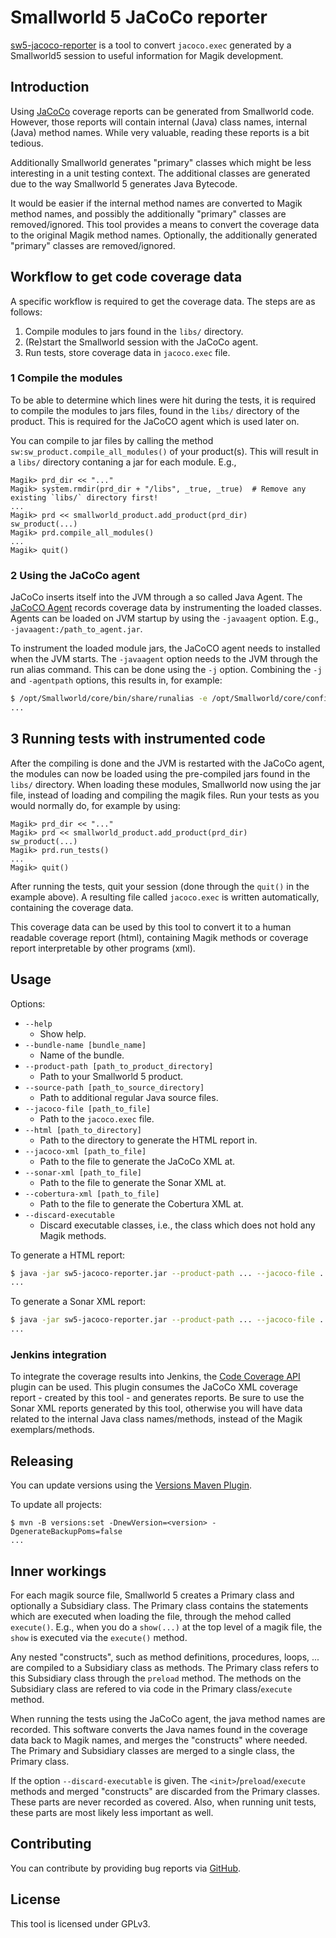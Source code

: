 # Smallworld 5 JaCoCo reporter

[sw5-jacoco-reporter](https://github.com/StevenLooman/sw5-jacoco-reporter) is a tool to convert `jacoco.exec` generated by a Smallworld5 session to useful information for Magik development.

## Introduction

Using [JaCoCo](https://www.eclemma.org/jacoco/) coverage reports can be generated from Smallworld code. However, those reports will contain internal (Java) class names, internal (Java) method names. While very valuable, reading these reports is a bit tedious.

Additionally Smallworld generates "primary" classes which might be less interesting in a unit testing context. The additional classes are generated due to the way Smallworld 5 generates Java Bytecode.

It would be easier if the internal method names are converted to Magik method names, and possibly the additionally "primary" classes are removed/ignored. This tool provides a means to convert the coverage data to the original Magik method names. Optionally, the additionally generated "primary" classes are removed/ignored.

## Workflow to get code coverage data

A specific workflow is required to get the coverage data. The steps are as follows:

1. Compile modules to jars found in the `libs/` directory.
2. (Re)start the Smallworld session with the JaCoCo agent.
3. Run tests, store coverage data in `jacoco.exec` file.

### 1 Compile the modules

To be able to determine which lines were hit during the tests, it is required to compile the modules to jars files, found in the `libs/` directory of the product. This is required for the JaCoCO agent which is used later on.

You can compile to jar files by calling the method `sw:sw_product.compile_all_modules()` of your product(s). This will result in a `libs/` directory contaning a jar for each module. E.g.,

```magik
Magik> prd_dir << "..."
Magik> system.rmdir(prd_dir + "/libs", _true, _true)  # Remove any existing `libs/` directory first!
...
Magik> prd << smallworld_product.add_product(prd_dir)
sw_product(...)
Magik> prd.compile_all_modules()
...
Magik> quit()
```

### 2 Using the JaCoCo agent

JaCoCo inserts itself into the JVM through a so called Java Agent. The [JaCoCO Agent](https://www.eclemma.org/jacoco/trunk/doc/agent.html) records coverage data by instrumenting the loaded classes. Agents can be loaded on JVM startup by using the `-javaagent` option. E.g., `-javaagent:/path_to_agent.jar`.

To instrument the loaded module jars, the JaCoCO agent needs to installed when the JVM starts. The `-javaagent` option needs to the JVM through the run alias command. This can be done using the `-j` option. Combining the `-j` and `-agentpath` options, this results in, for example:

```sh
$ /opt/Smallworld/core/bin/share/runalias -e /opt/Smallworld/core/config/environment -j -javaagent:.../org.jacoco.agent-0.8.8-runtime.jar swaf
...
```

## 3 Running tests with instrumented code

After the compiling is done and the JVM is restarted with the JaCoCo agent, the modules can now be loaded using the pre-compiled jars found in the `libs/` directory. When loading these modules, Smallworld now using the jar file, instead of loading and compiling the magik files. Run your tests as you would normally do, for example by using:

```magik
Magik> prd_dir << "..."
Magik> prd << smallworld_product.add_product(prd_dir)
sw_product(...)
Magik> prd.run_tests()
...
Magik> quit()
```

After running the tests, quit your session (done through the `quit()` in the example above). A resulting file called `jacoco.exec` is written automatically, containing the coverage data.

This coverage data can be used by this tool to convert it to a human readable coverage report (html), containing Magik methods or coverage report interpretable by other programs (xml).

## Usage

Options:

- `--help`
  - Show help.
- `--bundle-name [bundle_name]`
  - Name of the bundle.
- `--product-path [path_to_product_directory]`
  - Path to your Smallworld 5 product.
- `--source-path [path_to_source_directory]`
  - Path to additional regular Java source files.
- `--jacoco-file [path_to_file]`
  - Path to the `jacoco.exec` file.
- `--html [path_to_directory]`
  - Path to the directory to generate the HTML report in.
- `--jacoco-xml [path_to_file]`
  - Path to the file to generate the JaCoCo XML at.
- `--sonar-xml [path_to_file]`
  - Path to the file to generate the Sonar XML at.
- `--cobertura-xml [path_to_file]`
  - Path to the file to generate the Cobertura XML at.
- `--discard-executable`
  - Discard executable classes, i.e., the class which does not hold any Magik methods.

To generate a HTML report:

```sh
$ java -jar sw5-jacoco-reporter.jar --product-path ... --jacoco-file .../jacoco.exec --html .../coveragereport
...
```

To generate a Sonar XML report:

```sh
$ java -jar sw5-jacoco-reporter.jar --product-path ... --jacoco-file .../jacoco.exec --sonar-xml .../coveragereport.xml
...
```

### Jenkins integration

To integrate the coverage results into Jenkins, the [Code Coverage API](https://plugins.jenkins.io/code-coverage-api/) plugin can be used. This plugin consumes the JaCoCo XML coverage report - created by this tool - and generates reports. Be sure to use the Sonar XML reports generated by this tool, otherwise you will have data related to the internal Java class names/methods, instead of the Magik exemplars/methods.

## Releasing

You can update versions using the [Versions Maven Plugin](https://www.mojohaus.org/versions/versions-maven-plugin/index.html).

To update all projects:

```shell
$ mvn -B versions:set -DnewVersion=<version> -DgenerateBackupPoms=false
...
```

## Inner workings

For each magik source file, Smallworld 5 creates a Primary class and optionally a Subsidiary class. The Primary class contains the statements which are executed when loading the file, through the mehod called `execute()`. E.g., when you do a `show(...)` at the top level of a magik file, the `show` is executed via the `execute()` method.

Any nested "constructs", such as method definitions, procedures, loops, ... are compiled to a Subsidiary class as methods. The Primary class refers to this Subsidiary class through the `preload` method. The methods on the Subsidiary class are refered to via code in the Primary class/`execute` method.

When running the tests using the JaCoCo agent, the java method names are recorded. This software converts the Java names found in the coverage data back to Magik names, and merges the "constructs" where needed. The Primary and Subsidiary classes are merged to a single class, the Primary class.

If the option `--discard-executable` is given. The `<init>`/`preload`/`execute` methods and merged "constructs" are discarded from the Primary classes. These parts are never recorded as covered. Also, when running unit tests, these parts are most likely less important as well.

## Contributing

You can contribute by providing bug reports via [GitHub](https://github.com/StevenLooman/sw5-jacoco-reporter).

## License

This tool is licensed under GPLv3.
